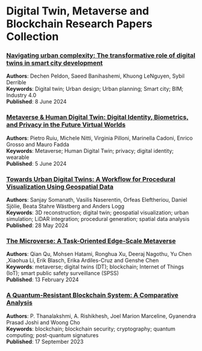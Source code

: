 # Digital Twin, Metaverse and Blockchain Research Papers Collection

### [Navigating urban complexity: The transformative role of digital twins in smart city development](https://www.sciencedirect.com/science/article/pii/S2210670724004086)
<b>Authors</b>: Dechen Peldon, Saeed Banihashemi, Khuong LeNguyen, Sybil Derrible <br>
<b>Keywords</b>: Digital twin; Urban design; Urban planning; Smart city; BIM; Industry 4.0<br>
<b>Published</b>: 8 June 2024

### [Metaverse & Human Digital Twin: Digital Identity, Biometrics, and Privacy in the Future Virtual Worlds](https://www.mdpi.com/2818564)
<b>Authors</b>: Pietro Ruiu, Michele Nitti, Virginia Pilloni, Marinella Cadoni, Enrico Grosso and Mauro Fadda<br>
<b>Keywords</b>: Metaverse; Human Digital Twin; privacy; digital identity; wearable<br>
<b>Published</b>: 5 June 2024

### [Towards Urban Digital Twins: A Workflow for Procedural Visualization Using Geospatial Data](https://www.mdpi.com/2807496)
<b>Authors</b>: Sanjay Somanath, Vasilis Naserentin, Orfeas Eleftheriou, Daniel Sjölie, Beata Stahre Wästberg and Anders Logg<br>
<b>Keywords</b>: 3D reconstruction; digital twin; geospatial visualization; urban simulation; LiDAR integration; procedural generation; spatial data analysis<br>
<b>Published</b>: 28 May 2024

### [The Microverse: A Task-Oriented Edge-Scale Metaverse](https://www.mdpi.com/2676344)
<b>Authors</b>: Qian Qu, Mohsen Hatami, Ronghua Xu, Deeraj Nagothu, Yu Chen ,Xiaohua Li, Erik Blasch, Erika Ardiles-Cruz and Genshe Chen<br>
<b>Keywords</b>: metaverse; digital twins (DT); blockchain; Internet of Things (IoT); smart public safety surveillance (SPSS)<br>
<b>Published</b>: 13 February 2024

### [A Quantum-Resistant Blockchain System: A Comparative Analysis](https://www.mdpi.com/2483366)
<b>Authors</b>:  P. Thanalakshmi, A. Rishikhesh, Joel Marion Marceline, Gyanendra Prasad Joshi and Woong Cho<br>
<b>Keywords</b>: blockchain; blockchain security; cryptography; quantum computing; post-quantum signatures<br>
<b>Published</b>: 17 September 2023
